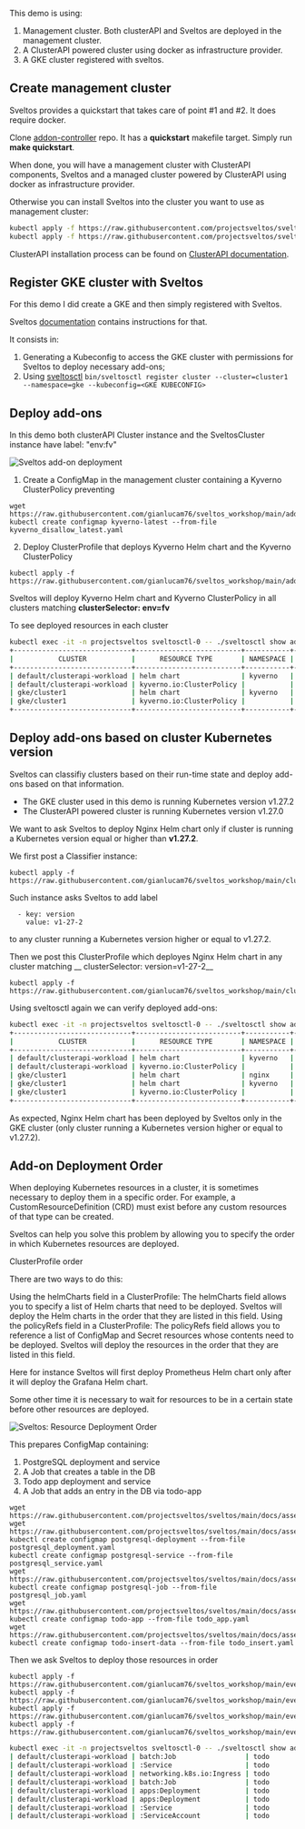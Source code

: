 This demo is using:

1. Management cluster. Both clusterAPI and Sveltos are deployed in the management cluster.
2. A ClusterAPI powered cluster using docker as infrastructure provider.
3. A GKE cluster registered with sveltos.

## Create management cluster

Sveltos provides a quickstart that takes care of point #1 and #2. It does require docker.

Clone [addon-controller](https://github.com/projectsveltos/addon-controller) repo. It has a __quickstart__ makefile target. Simply run __make quickstart__.

When done, you will have a management cluster with ClusterAPI components, Sveltos and a managed cluster powered by ClusterAPI using docker as infrastructure provider.

Otherwise you can install Sveltos into the cluster you want to use as management cluster:

```bash
kubectl apply -f https://raw.githubusercontent.com/projectsveltos/sveltos/main/manifest/manifest.yaml
kubectl apply -f https://raw.githubusercontent.com/projectsveltos/sveltos/main/manifest/default-classifier.yaml
```

ClusterAPI installation process can be found on [ClusterAPI documentation](https://cluster-api.sigs.k8s.io/user/quick-start).

## Register GKE cluster with Sveltos

For this demo I did create a GKE and then simply registered with Sveltos.

Sveltos [documentation](https://projectsveltos.github.io/sveltos/register-cluster/) contains instructions for that.

It consists in:

1. Generating a Kubeconfig to access the GKE cluster with permissions for Sveltos to deploy necessary add-ons;
2. Using [sveltosctl](https://github.com/projectsveltos/sveltosctl) 
```bin/sveltosctl register cluster --cluster=cluster1 --namespace=gke --kubeconfig=<GKE KUBECONFIG>```

## Deploy add-ons

In this demo both clusterAPI Cluster instance and the SveltosCluster instance have label: "env:fv"

![Sveltos add-on deployment](https://projectsveltos.github.io/sveltos/assets/addons_deployment.gif)

1. Create a ConfigMap in the management cluster containing a Kyverno ClusterPolicy preventing 
```
wget https://raw.githubusercontent.com/gianlucam76/sveltos_workshop/main/addon_distribution/kyverno_disallow_latest.yaml
kubectl create configmap kyverno-latest --from-file kyverno_disallow_latest.yaml
```
2. Deploy ClusterProfile that deploys Kyverno Helm chart and the Kyverno ClusterPolicy
```
kubectl apply -f https://raw.githubusercontent.com/gianlucam76/sveltos_workshop/main/addon_distribution/clusterprofile_with_kyverno.yaml
```

Sveltos will deploy Kyverno Helm chart and Kyverno ClusterPolicy in all clusters matching __clusterSelector: env=fv__

To see deployed resources in each cluster

```bash
kubectl exec -it -n projectsveltos sveltosctl-0 -- ./sveltosctl show addons
+-----------------------------+--------------------------+-----------+---------------------+---------+-------------------------------+------------------+
|           CLUSTER           |      RESOURCE TYPE       | NAMESPACE |        NAME         | VERSION |             TIME              | CLUSTER PROFILES |
+-----------------------------+--------------------------+-----------+---------------------+---------+-------------------------------+------------------+
| default/clusterapi-workload | helm chart               | kyverno   | kyverno-latest      | 3.0.1   | 2023-08-30 04:41:42 -0700 PDT | kyverno          |
| default/clusterapi-workload | kyverno.io:ClusterPolicy |           | disallow-latest-tag | N/A     | 2023-08-30 04:42:00 -0700 PDT | kyverno          |
| gke/cluster1                | helm chart               | kyverno   | kyverno-latest      | 3.0.1   | 2023-08-30 04:46:55 -0700 PDT | kyverno          |
| gke/cluster1                | kyverno.io:ClusterPolicy |           | disallow-latest-tag | N/A     | 2023-08-30 04:47:33 -0700 PDT | kyverno          |
+-----------------------------+--------------------------+-----------+---------------------+---------+-------------------------------+------------------+
```

## Deploy add-ons based on cluster Kubernetes version

Sveltos can classifiy clusters based on their run-time state and deploy add-ons based on that information.

- The GKE cluster used in this demo is running Kubernetes version v1.27.2
- The ClusterAPI powered cluster is running Kubernetes version v1.27.0

We want to ask Sveltos to deploy Nginx Helm chart only if cluster is running a Kubernetes version equal or higher than __v1.27.2__.

We first post a Classifier instance:

```
kubectl apply -f https://raw.githubusercontent.com/gianlucam76/sveltos_workshop/main/cluster_classification/classifier.yaml
```

Such instance asks Sveltos to add label 
```
  - key: version
    value: v1-27-2
```

to any cluster running a Kubernetes version higher or equal to v1.27.2.

Then we post this ClusterProfile which deployes Nginx Helm chart in any cluster matching __ clusterSelector: version=v1-27-2__

```
kubectl apply -f https://raw.githubusercontent.com/gianlucam76/sveltos_workshop/main/cluster_classification/classifier.yaml
```

Using sveltosctl again we can verify deployed add-ons:

```bash
kubectl exec -it -n projectsveltos sveltosctl-0 -- ./sveltosctl show addons
+-----------------------------+--------------------------+-----------+---------------------+---------+-------------------------------+------------------+
|           CLUSTER           |      RESOURCE TYPE       | NAMESPACE |        NAME         | VERSION |             TIME              | CLUSTER PROFILES |
+-----------------------------+--------------------------+-----------+---------------------+---------+-------------------------------+------------------+
| default/clusterapi-workload | helm chart               | kyverno   | kyverno-latest      | 3.0.1   | 2023-08-30 04:41:42 -0700 PDT | kyverno          |
| default/clusterapi-workload | kyverno.io:ClusterPolicy |           | disallow-latest-tag | N/A     | 2023-08-30 04:42:00 -0700 PDT | kyverno          |
| gke/cluster1                | helm chart               | nginx     | ngix-latest         | 0.18.0  | 2023-08-30 04:54:59 -0700 PDT | nginx            |
| gke/cluster1                | helm chart               | kyverno   | kyverno-latest      | 3.0.1   | 2023-08-30 04:46:55 -0700 PDT | kyverno          |
| gke/cluster1                | kyverno.io:ClusterPolicy |           | disallow-latest-tag | N/A     | 2023-08-30 04:47:33 -0700 PDT | kyverno          |
+-----------------------------+--------------------------+-----------+---------------------+---------+-------------------------------+------------------+
```

As expected, Nginx Helm chart has been deployed by Sveltos only in the GKE cluster (only cluster running a Kubernetes version higher or equal to v1.27.2).

## Add-on Deployment Order

When deploying Kubernetes resources in a cluster, it is sometimes necessary to deploy them in a specific order. For example, a CustomResourceDefinition (CRD) must exist before any custom resources of that type can be created.

Sveltos can help you solve this problem by allowing you to specify the order in which Kubernetes resources are deployed.

ClusterProfile order

There are two ways to do this:

Using the helmCharts field in a ClusterProfile: The helmCharts field allows you to specify a list of Helm charts that need to be deployed. Sveltos will deploy the Helm charts in the order that they are listed in this field.
Using the policyRefs field in a ClusterProfile: The policyRefs field allows you to reference a list of ConfigMap and Secret resources whose contents need to be deployed. Sveltos will deploy the resources in the order that they are listed in this field.

Here for instance Sveltos will first deploy Prometheus Helm chart only after it will deploy the Grafana Helm chart.

Some other time it is necessary to wait for resources to be in a certain state before other resources are deployed.

![Sveltos: Resource Deployment Order](https://projectsveltos.github.io/sveltos/assets/sveltos_resource_order.gif)

This prepares ConfigMap containing:
1. PostgreSQL deployment and service
2. A Job that creates a table in the DB
3. Todo app deployment and service
4. A Job that adds an entry in the DB via todo-app

```
wget https://raw.githubusercontent.com/projectsveltos/sveltos/main/docs/assets/postgresql_deployment.yaml
wget https://raw.githubusercontent.com/projectsveltos/sveltos/main/docs/assets/postgresql_service.yaml
kubectl create configmap postgresql-deployment --from-file postgresql_deployment.yaml 
kubectl create configmap postgresql-service --from-file postgresql_service.yaml 
wget https://raw.githubusercontent.com/projectsveltos/sveltos/main/docs/assets/postgresql_job.yaml
kubectl create configmap postgresql-job --from-file postgresql_job.yaml
wget https://raw.githubusercontent.com/projectsveltos/sveltos/main/docs/assets/todo_app.yaml
kubectl create configmap todo-app --from-file todo_app.yaml
wget https://raw.githubusercontent.com/projectsveltos/sveltos/main/docs/assets/todo_insert.yaml
kubectl create configmap todo-insert-data --from-file todo_insert.yaml
```

Then we ask Sveltos to deploy those resources in order

```
kubectl apply -f https://raw.githubusercontent.com/gianlucam76/sveltos_workshop/main/events/deploy_todo_app.yaml
kubectl apply -f https://raw.githubusercontent.com/gianlucam76/sveltos_workshop/main/events/create_table_job.yaml
kubectl apply -f https://raw.githubusercontent.com/gianlucam76/sveltos_workshop/main/events/add_entry.yaml
kubectl apply -f https://raw.githubusercontent.com/gianlucam76/sveltos_workshop/main/events/helm_order.yaml
```

```bash
kubectl exec -it -n projectsveltos sveltosctl-0 -- ./sveltosctl show addons --namespace=default |grep todo
| default/clusterapi-workload | batch:Job                 | todo       | todo-table          | N/A     | 2023-08-30 05:09:00 -0700 PDT | sveltos-qxkbueopqyvp5u3kdld7 |
| default/clusterapi-workload | :Service                  | todo       | todo-gitops         | N/A     | 2023-08-30 05:09:42 -0700 PDT | sveltos-mot1d4nk7s99dkys2u3n |
| default/clusterapi-workload | networking.k8s.io:Ingress | todo       | todo                | N/A     | 2023-08-30 05:09:42 -0700 PDT | sveltos-mot1d4nk7s99dkys2u3n |
| default/clusterapi-workload | batch:Job                 | todo       | todo-insert         | N/A     | 2023-08-30 05:10:25 -0700 PDT | sveltos-0s8azt6e3g00aeltkpmj |
| default/clusterapi-workload | apps:Deployment           | todo       | todo-gitops         | N/A     | 2023-08-30 05:09:42 -0700 PDT | sveltos-mot1d4nk7s99dkys2u3n |
| default/clusterapi-workload | apps:Deployment           | todo       | postgresql          | N/A     | 2023-08-30 05:08:48 -0700 PDT | postgresql                   |
| default/clusterapi-workload | :Service                  | todo       | postgresql          | N/A     | 2023-08-30 05:08:48 -0700 PDT | postgresql                   |
| default/clusterapi-workload | :ServiceAccount           | todo       | todo-gitops         | N/A     | 2023-08-30 05:09:42 -0700 PDT | sveltos-mot1d4nk7s99dkys2u3n |
```